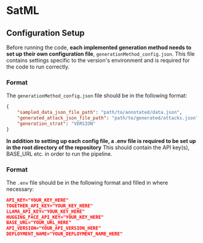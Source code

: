 # SatML

## Configuration Setup

Before running the code, **each implemented generation method needs to set up their own configuration file**, `generationMethod_config.json`. This file contains settings specific to the version's environment and is required for the code to run correctly. 

### Format

The `generationMethod_config.json` file should be in the following format:

```json
{
    "sampled_data_json_file_path": "path/to/annotated/data.json",
    "generated_attack_json_file_path": "path/to/generated/attacks.json",
    "generation_strat": "VERSION"
}
```

**In addition to setting up each config file, a .env file is required to be set up in the root directory of the repository** This should contain the API key(s), BASE_URL etc. in order to run the pipeline.

### Format

The `.env` file should be in the following format and filled in where necessary:

```json
API_KEY="YOUR_KEY_HERE"
TOGETHER_API_KEY="YOUR_KEY_HERE"
LLAMA_API_KEY="YOUR_KEY_HERE"
HUGGING_FACE_API_KEY="YOUR_KEY_HERE"
BASE_URL="YOUR_URL_HERE"
API_VERSION="YOUR_API_VERSION_HERE"
DEPLOYMENT_NAME="YOUR_DEPLOYMENT_NAME_HERE"
```
